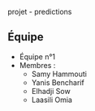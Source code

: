 projet - predictions

## Équipe
- Équipe n°1
- Membres :
  - Samy Hammouti
  - Yanis Bencharif
  - Elhadji Sow
  - Laasili Omia

